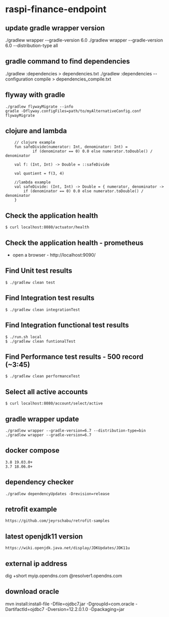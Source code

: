 # raspi-finance-endpoint

## update gradle wrapper version
./gradlew wrapper --gradle-version 6.0
./gradlew wrapper --gradle-version 6.0 --distribution-type all

## gradle command to find dependencies
./gradlew :dependencies > dependencies.txt
./gradlew :dependencies --configuration compile > dependencies_compile.txt

## flyway with gradle
```
./gradlew flywayMigrate --info
gradle -Dflyway.configFiles=path/to/myAlternativeConfig.conf flywayMigrate
```

## clojure and lambda
```
    // clojure example
    fun safeDivide(numerator: Int, denominator: Int) =
            if (denominator == 0) 0.0 else numerator.toDouble() / denominator

    val f: (Int, Int) -> Double = ::safeDivide

    val quotient = f(3, 4)

    //lambda example
    val safeDivide: (Int, Int) -> Double = { numerator, denominator ->
        if (denominator == 0) 0.0 else numerator.toDouble() / denominator
    }
```

## Check the application health

```shell
$ curl localhost:8080/actuator/health
```

## Check the application health - prometheus

- open a browser - http://localhost:9090/

## Find Unit test results

```shell
$ ./gradlew clean test
```

## Find Integration test results

```shell
$ ./gradlew clean integrationTest
```

## Find Integration functional test results

```shell
$ ./run.sh local
$ ./gradlew clean funtionalTest
```

## Find Performance test results - 500 record (~3:45)

```shell
$ ./gradlew clean performanceTest
```

## Select all active accounts

```shell
$ curl localhost:8080/account/select/active
```

## gradle wrapper update
```
./gradlew wrapper --gradle-version=6.7 --distribution-type=bin
./gradlew wrapper --gradle-version=6.7
```

## docker compose
```
3.8 19.03.0+
3.7 18.06.0+
```

## dependency checker
```
./gradlew dependencyUpdates -Drevision=release
```

## retrofit example
```
https://github.com/jeyrschabu/retrofit-samples
```

## latest openjdk11 version
```
https://wiki.openjdk.java.net/display/JDKUpdates/JDK11u
```

## external ip address
dig +short myip.opendns.com @resolver1.opendns.com

## download oracle
mvn install:install-file -Dfile=ojdbc7.jar -DgroupId=com.oracle -DartifactId=ojdbc7 -Dversion=12.2.0.1.0 -Dpackaging=jar